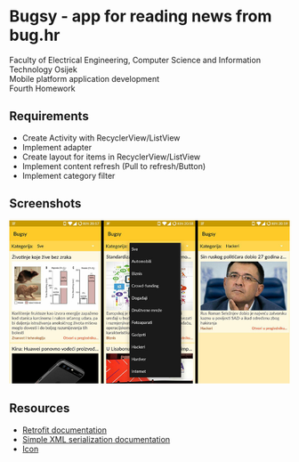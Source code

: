 Bugsy - app for reading news from bug.hr
=================================
Faculty of Electrical Engineering, Computer Science and Information Technology Osijek  
Mobile platform application development  
Fourth Homework

## Requirements

* Create Activity with RecyclerView/ListView
* Implement adapter
* Create layout for items in RecyclerView/ListView
* Implement content refresh (Pull to refresh/Button)
* Implement category filter

## Screenshots

![MainActivity](screenshots/collage.jpg)

## Resources

* [Retrofit documentation](http://square.github.io/retrofit/)
* [Simple XML serialization documentation](http://simple.sourceforge.net/)
* [Icon](https://icons8.com/)
